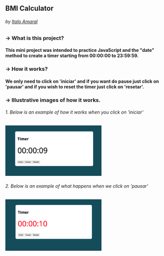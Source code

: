 ## BMI Calculator
###### by _[Italo Amaral](https://www.linkedin.com/in/italo-rockenbach-594082132/)_


### -> What is this project?
#### This mini project was intended to practice JavaScript and the "date" method to create a timer starting from 00:00:00 to 23:59:59.

### -> How it works?
#### We only need to click on 'iniciar' and if you want do pause just click on 'pausar' and if you wish to reset the timer just click on 'resetar'.

### -> Illustrative images of how it works.

###### 1. Below is an example of how it works when you click on 'iniciar'
<img width=300px src="../Timer/assets/img/started.png">

###### 2. Below is an example of what happens when we click on 'pausar'
<img width=300px src="../Timer/assets/img/paused.png">


